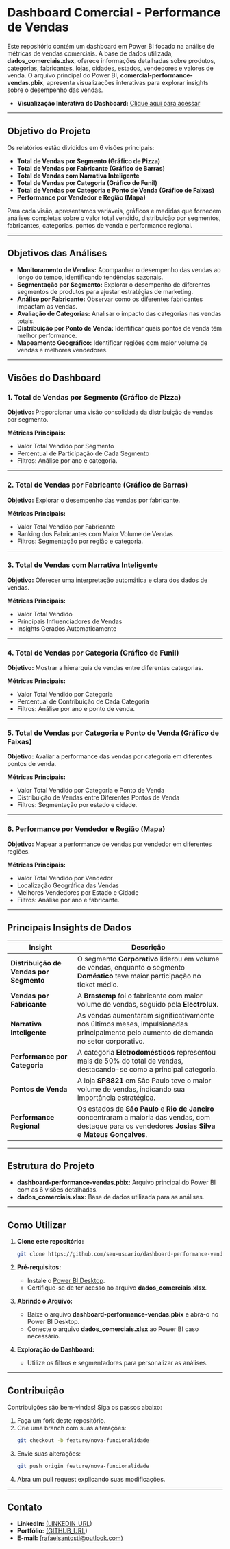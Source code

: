 # Dashboard Comercial - Performance de Vendas

Este repositório contém um dashboard em Power BI focado na análise de métricas de vendas comerciais. A base de dados utilizada, **dados_comerciais.xlsx**, oferece informações detalhadas sobre produtos, categorias, fabricantes, lojas, cidades, estados, vendedores e valores de venda. O arquivo principal do Power BI, **comercial-performance-vendas.pbix**, apresenta visualizações interativas para explorar insights sobre o desempenho das vendas.

- **Visualização Interativa do Dashboard:** [Clique aqui para acessar](https://app.powerbi.com/view?r=eyJrIjoiZmFlNjEzZmItNGY4MC00OWY2LThkMmMtMWQ3NzZjNTAyMzk1IiwidCI6ImYxNDZiYjhhLTBiOTQtNGY1MC1hZmExLTNmYzc4Mjk0MjE1NSJ9)

---

## Objetivo do Projeto

Os relatórios estão divididos em 6 visões principais:

- **Total de Vendas por Segmento (Gráfico de Pizza)**
- **Total de Vendas por Fabricante (Gráfico de Barras)**
- **Total de Vendas com Narrativa Inteligente**
- **Total de Vendas por Categoria (Gráfico de Funil)**
- **Total de Vendas por Categoria e Ponto de Venda (Gráfico de Faixas)**
- **Performance por Vendedor e Região (Mapa)**

Para cada visão, apresentamos variáveis, gráficos e medidas que fornecem análises completas sobre o valor total vendido, distribuição por segmentos, fabricantes, categorias, pontos de venda e performance regional.

---

## Objetivos das Análises

- **Monitoramento de Vendas:** Acompanhar o desempenho das vendas ao longo do tempo, identificando tendências sazonais.
- **Segmentação por Segmento:** Explorar o desempenho de diferentes segmentos de produtos para ajustar estratégias de marketing.
- **Análise por Fabricante:** Observar como os diferentes fabricantes impactam as vendas.
- **Avaliação de Categorias:** Analisar o impacto das categorias nas vendas totais.
- **Distribuição por Ponto de Venda:** Identificar quais pontos de venda têm melhor performance.
- **Mapeamento Geográfico:** Identificar regiões com maior volume de vendas e melhores vendedores.

---

## Visões do Dashboard

### 1. Total de Vendas por Segmento (Gráfico de Pizza)

**Objetivo:** Proporcionar uma visão consolidada da distribuição de vendas por segmento.

**Métricas Principais:**
- Valor Total Vendido por Segmento
- Percentual de Participação de Cada Segmento
- Filtros: Análise por ano e categoria.

---

### 2. Total de Vendas por Fabricante (Gráfico de Barras)

**Objetivo:** Explorar o desempenho das vendas por fabricante.

**Métricas Principais:**
- Valor Total Vendido por Fabricante
- Ranking dos Fabricantes com Maior Volume de Vendas
- Filtros: Segmentação por região e categoria.

---

### 3. Total de Vendas com Narrativa Inteligente

**Objetivo:** Oferecer uma interpretação automática e clara dos dados de vendas.

**Métricas Principais:**
- Valor Total Vendido
- Principais Influenciadores de Vendas
- Insights Gerados Automaticamente

---

### 4. Total de Vendas por Categoria (Gráfico de Funil)

**Objetivo:** Mostrar a hierarquia de vendas entre diferentes categorias.

**Métricas Principais:**
- Valor Total Vendido por Categoria
- Percentual de Contribuição de Cada Categoria
- Filtros: Análise por ano e ponto de venda.

---

### 5. Total de Vendas por Categoria e Ponto de Venda (Gráfico de Faixas)

**Objetivo:** Avaliar a performance das vendas por categoria em diferentes pontos de venda.

**Métricas Principais:**
- Valor Total Vendido por Categoria e Ponto de Venda
- Distribuição de Vendas entre Diferentes Pontos de Venda
- Filtros: Segmentação por estado e cidade.

---

### 6. Performance por Vendedor e Região (Mapa)

**Objetivo:** Mapear a performance de vendas por vendedor em diferentes regiões.

**Métricas Principais:**
- Valor Total Vendido por Vendedor
- Localização Geográfica das Vendas
- Melhores Vendedores por Estado e Cidade
- Filtros: Análise por ano e fabricante.

---

## Principais Insights de Dados

| **Insight**                              | **Descrição**                                                                 |
|------------------------------------------|-------------------------------------------------------------------------------|
| **Distribuição de Vendas por Segmento** | O segmento **Corporativo** liderou em volume de vendas, enquanto o segmento **Doméstico** teve maior participação no ticket médio. |
| **Vendas por Fabricante**                | A **Brastemp** foi o fabricante com maior volume de vendas, seguido pela **Electrolux**. |
| **Narrativa Inteligente**                | As vendas aumentaram significativamente nos últimos meses, impulsionadas principalmente pelo aumento de demanda no setor corporativo. |
| **Performance por Categoria**            | A categoria **Eletrodomésticos** representou mais de 50% do total de vendas, destacando-se como a principal categoria. |
| **Pontos de Venda**                      | A loja **SP8821** em São Paulo teve o maior volume de vendas, indicando sua importância estratégica. |
| **Performance Regional**                 | Os estados de **São Paulo** e **Rio de Janeiro** concentraram a maioria das vendas, com destaque para os vendedores **Josias Silva** e **Mateus Gonçalves**. |

---

## Estrutura do Projeto

- **dashboard-performance-vendas.pbix:** Arquivo principal do Power BI com as 6 visões detalhadas.
- **dados_comerciais.xlsx:** Base de dados utilizada para as análises.

---

## Como Utilizar

1. **Clone este repositório:**
   ```bash
   git clone https://github.com/seu-usuario/dashboard-performance-vendas
   ```

2. **Pré-requisitos:**
   - Instale o [Power BI Desktop](https://powerbi.microsoft.com/).
   - Certifique-se de ter acesso ao arquivo **dados_comerciais.xlsx**.

3. **Abrindo o Arquivo:**
   - Baixe o arquivo **dashboard-performance-vendas.pbix** e abra-o no Power BI Desktop.
   - Conecte o arquivo **dados_comerciais.xlsx** ao Power BI caso necessário.

4. **Exploração do Dashboard:**
   - Utilize os filtros e segmentadores para personalizar as análises.

---

## Contribuição

Contribuições são bem-vindas! Siga os passos abaixo:

1. Faça um fork deste repositório.
2. Crie uma branch com suas alterações:
   ```bash
   git checkout -b feature/nova-funcionalidade
   ```
3. Envie suas alterações:
   ```bash
   git push origin feature/nova-funcionalidade
   ```
4. Abra um pull request explicando suas modificações.

---

## Contato

- **LinkedIn:** [(LINKEDIN_URL](https://www.linkedin.com/in/rafaelsantosti/))
- **Portfólio:** [(GITHUB_URL](https://github.com/knotheadmetal))
- **E-mail:** [rafaelsantosti@outlook.com)

